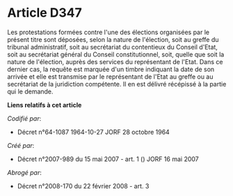 # Article D347

Les protestations formées contre l'une des élections organisées par le présent titre sont déposées, selon la nature de
l'élection, soit au greffe du tribunal administratif, soit au secrétariat du contentieux du Conseil d'Etat, soit au
secrétariat général du Conseil constitutionnel, soit, quelle que soit la nature de l'élection, auprès des services du
représentant de l'Etat. Dans ce dernier cas, la requête est marquée d'un timbre indiquant la date de son arrivée et elle est
transmise par le représentant de l'Etat au greffe ou au secrétariat de la juridiction compétente. Il en est délivré récépissé
à la partie qui le demande.

**Liens relatifs à cet article**

_Codifié par_:

  - Décret n°64-1087 1964-10-27 JORF 28 octobre 1964

_Créé par_:

  - Décret n°2007-989 du 15 mai 2007 - art. 1 () JORF 16 mai 2007

_Abrogé par_:

  - Décret n°2008-170 du 22 février 2008 - art. 3
